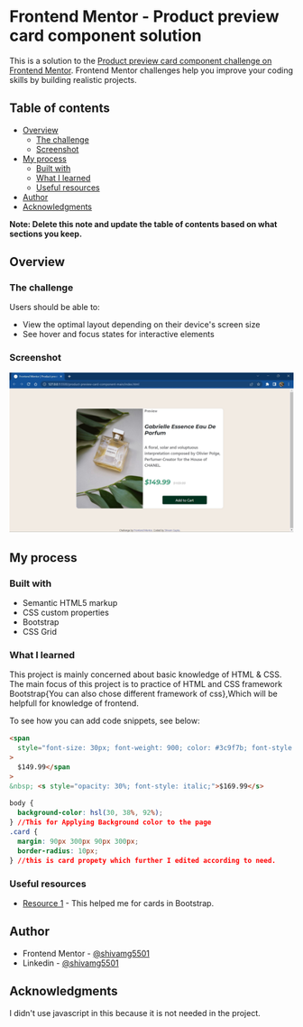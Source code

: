 # Frontend Mentor - Product preview card component solution

This is a solution to the [Product preview card component challenge on Frontend Mentor](https://www.frontendmentor.io/challenges/product-preview-card-component-GO7UmttRfa). Frontend Mentor challenges help you improve your coding skills by building realistic projects.

## Table of contents

- [Overview](#overview)
  - [The challenge](#the-challenge)
  - [Screenshot](#screenshot)
- [My process](#my-process)
  - [Built with](#built-with)
  - [What I learned](#what-i-learned)
  - [Useful resources](#useful-resources)
- [Author](#author)
- [Acknowledgments](#acknowledgments)

**Note: Delete this note and update the table of contents based on what sections you keep.**

## Overview

### The challenge

Users should be able to:

- View the optimal layout depending on their device's screen size
- See hover and focus states for interactive elements

### Screenshot

![](./screenshot/Screenshot%20.jpg)

## My process

### Built with

- Semantic HTML5 markup
- CSS custom properties
- Bootstrap
- CSS Grid

### What I learned

This project is mainly concerned about basic knowledge of HTML & CSS.
The main focus of this project is to practice of HTML and CSS framework Bootstrap{You can also chose different framework of css},Which will be helpfull for knowledge of frontend.

To see how you can add code snippets, see below:

```html
<span
  style="font-size: 30px; font-weight: 900; color: #3c9f7b; font-style:italic; font-family: Montserrat;"
>
  $149.99</span
>
&nbsp; <s style="opacity: 30%; font-style: italic;">$169.99</s>
```

```css
body {
  background-color: hsl(30, 38%, 92%);
} //This for Applying Background color to the page
.card {
  margin: 90px 300px 90px 300px;
  border-radius: 10px;
} //this is card propety which further I edited according to need.
```

### Useful resources

- [Resource 1](https://getbootstrap.com/docs/4.0/components/card/) - This helped me for cards in Bootstrap.

## Author

- Frontend Mentor - [@shivamg5501](https://www.frontendmentor.io/profile/shivamg5501)
- Linkedin - [@shivamg5501](https://www.linkedin.com/in/shivamg5501/)

## Acknowledgments

I didn't use javascript in this because it is not needed in the project.
